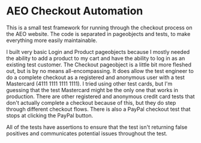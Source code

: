# AEO Checkout Automation

This is a small test framework for running through the checkout process on the AEO website. The code is separated in pageobjects and tests, to make everything more easily maintainable. 

I built very basic Login and Product pageobjects because I mostly needed the ability to add a product to my cart and have the ability to log in as an existing test customer. The Checkout pageobject is a little bit more fleshed out, but is by no means all-encompassing. It does allow the test engineer to do a complete checkout as a registered and anonymous user with a test Mastercard (4111 1111 1111 1111). I tried using other test cards, but I'm guessing that the test Mastercard might be the only one that works in production. There are other registered and anonymous credit card tests that don't actually complete a checkout because of this, but they do step through different checkout flows. There is also a PayPal checkout test that stops at clicking the PayPal button.

All of the tests have assertions to ensure that the test isn't returning false positives and communicates potential issues throughout the test.
